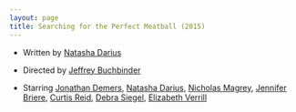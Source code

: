```yaml
---
layout: page
title: Searching for the Perfect Meatball (2015)
---
```


* Written by [Natasha Darius]
* Directed by [Jeffrey Buchbinder]
* Starring [Jonathan Demers], [Natasha Darius], [Nicholas Magrey], [Jennifer Briere], [Curtis Reid], [Debra Siegel], [Elizabeth Verrill]

  [Curtis Reid]: http://www.imdb.com/name/nm4840208/
  [Debra Siegel]: http://www.imdb.com/name/nm6562106/
  [Elizabeth Verrill]: http://www.imdb.com/name/nm5220888/
  [Jeffrey Buchbinder]: http://www.imdb.com/name/nm5283658/
  [Jennifer Briere]: http://www.imdb.com/name/nm6562105/
  [Jonathan Demers]: http://www.imdb.com/name/nm6562104/
  [Natasha Darius]: http://www.imdb.com/name/nm5720821/
  [Nicholas Magrey]: http://www.imdb.com/name/nm3895408/

